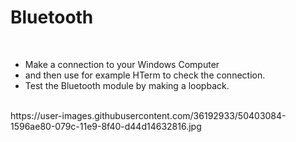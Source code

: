 <h1>Bluetooth</h1>
</br>

- Make a connection to your Windows Computer 
- and then use for example HTerm to check the connection.
- Test the Bluetooth module by making a loopback. 
</br>
https://user-images.githubusercontent.com/36192933/50403084-1596ae80-079c-11e9-8f40-d44d14632816.jpg
